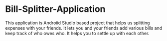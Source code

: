 # Bill-Splitter-Application
This application is Androiid Studio based project that helps us splitting expenses with your friends. It lets you and your friends add various bills and keep track of who owes who. It helps you to settle up with each other. 
